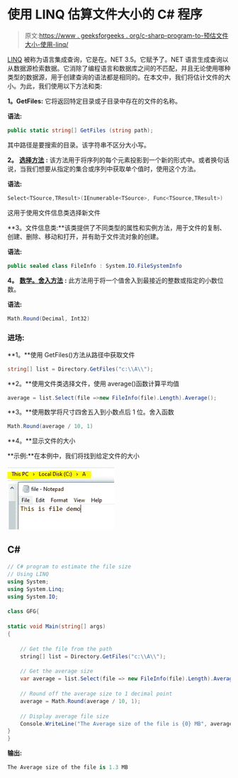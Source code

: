 # 使用 LINQ 估算文件大小的 C# 程序

> 原文:[https://www . geeksforgeeks . org/c-sharp-program-to-预估文件大小-使用-linq/](https://www.geeksforgeeks.org/c-sharp-program-to-estimate-the-size-of-file-using-linq/)

[LINQ](https://www.geeksforgeeks.org/linq-language-integrated-query/) 被称为语言集成查询，它是在。NET 3.5。它赋予了。NET 语言生成查询以从数据源检索数据。它消除了编程语言和数据库之间的不匹配，并且无论使用哪种类型的数据源，用于创建查询的语法都是相同的。在本文中，我们将估计文件的大小。为此，我们使用以下方法和类:

**1。GetFiles:** 它将返回特定目录或子目录中存在的文件的名称。

**语法:**

```cs
public static string[] GetFiles (string path);
```

其中路径是要搜索的目录。该字符串不区分大小写。

**2。** [**选择方法**](https://www.geeksforgeeks.org/linq-projection-operator-select/) **:** 该方法用于将序列的每个元素投影到一个新的形式中。或者换句话说，当我们想要从指定的集合或序列中获取单个值时，使用这个方法。

**语法:**

```cs
Select<TSource,TResult>(IEnumerable<TSource>, Func<TSource,TResult>)
```

这用于使用文件信息类选择新文件

**3。文件信息类:**该类提供了不同类型的属性和实例方法，用于文件的复制、创建、删除、移动和打开，并有助于文件流对象的创建。

**语法:**

```cs
public sealed class FileInfo : System.IO.FileSystemInfo
```

**4。** [**数学。舍入方法**](https://www.geeksforgeeks.org/c-sharp-math-round-method-set-1/) **:** 此方法用于将一个值舍入到最接近的整数或指定的小数位数。

**语法:**

```cs
Math.Round(Decimal, Int32)
```

### **进场:**

**1。**使用 GetFiles()方法从路径中获取文件

```cs
string[] list = Directory.GetFiles("c:\\A\\");
```

**2。**使用文件类选择文件，使用 average()函数计算平均值

```cs
average = list.Select(file =>new FileInfo(file).Length).Average();
```

**3。**使用数学将尺寸四舍五入到小数点后 1 位。舍入函数

```cs
Math.Round(average / 10, 1)
```

**4。**显示文件的大小

**示例:**在本例中，我们将找到给定文件的大小

![](img/8bb4dba089960a7d66ca89537cfeefb2.png)

## C#

```cs
// C# program to estimate the file size 
// Using LINQ
using System;
using System.Linq;
using System.IO;

class GFG{

static void Main(string[] args)
{

    // Get the file from the path
    string[] list = Directory.GetFiles("c:\\A\\");

    // Get the average size
    var average = list.Select(file => new FileInfo(file).Length).Average();

    // Round off the average size to 1 decimal point
    average = Math.Round(average / 10, 1);

    // Display average file size
    Console.WriteLine("The Average size of the file is {0} MB", average);
}
}
```

**输出:**

```cs
The Average size of the file is 1.3 MB
```